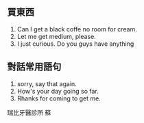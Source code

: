 ## 買東西
1. Can I get a black coffe no room for cream.
2. Let me get medium, please.
3. I just curious. Do you guys have anything 

## 對話常用語句
1. sorry, say that again.
2. How's your day going so far.
3. Rhanks for coming to get me.

瑞比牙醫診所 蘇